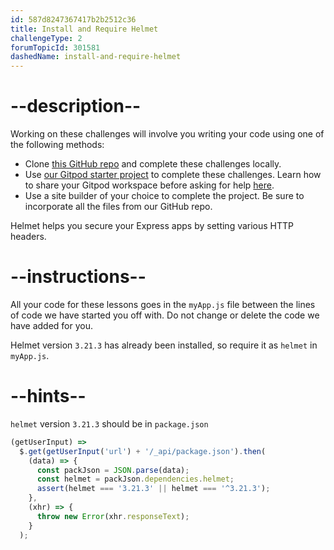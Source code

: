 ```yaml
---
id: 587d8247367417b2b2512c36
title: Install and Require Helmet
challengeType: 2
forumTopicId: 301581
dashedName: install-and-require-helmet
---
```


# --description--

Working on these challenges will involve you writing your code using one of the following methods:

- Clone <a href="https://github.com/freeCodeCamp/boilerplate-infosec/" target="_blank" rel="noopener noreferrer nofollow">this GitHub repo</a> and complete these challenges locally.
- Use <a href="https://gitpod.io/?autostart=true#https://github.com/freeCodeCamp/boilerplate-infosec/" target="_blank" rel="noopener noreferrer nofollow">our Gitpod starter project</a> to complete these challenges. Learn how to share your Gitpod workspace before asking for help <a href="https://forum.freecodecamp.org/t/how-to-use-gitpod-in-the-curriculum/668669#how-can-i-share-my-workspace-to-get-help-8" target="_blank" rel="noopener noreferrer nofollow">here</a>.
- Use a site builder of your choice to complete the project. Be sure to incorporate all the files from our GitHub repo.

Helmet helps you secure your Express apps by setting various HTTP headers.

# --instructions--

All your code for these lessons goes in the `myApp.js` file between the lines of code we have started you off with. Do not change or delete the code we have added for you.

Helmet version `3.21.3` has already been installed, so require it as `helmet` in `myApp.js`.

# --hints--

`helmet` version `3.21.3` should be in `package.json`

```js
(getUserInput) =>
  $.get(getUserInput('url') + '/_api/package.json').then(
    (data) => {
      const packJson = JSON.parse(data);
      const helmet = packJson.dependencies.helmet;
      assert(helmet === '3.21.3' || helmet === '^3.21.3');
    },
    (xhr) => {
      throw new Error(xhr.responseText);
    }
  );
```

